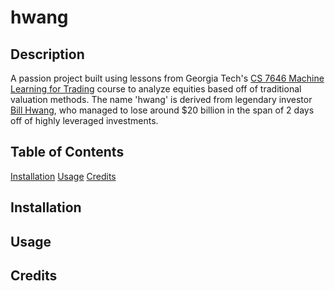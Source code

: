 # hwang

## Description
A passion project built using lessons from Georgia Tech's [CS 7646 Machine Learning for Trading](https://omscs.gatech.edu/cs-7646-machine-learning-trading) course to analyze equities based off of traditional valuation methods. The name 'hwang' is derived from legendary investor [Bill Hwang](https://en.wikipedia.org/wiki/Bill_Hwang), who managed to lose around $20 billion in the span of 2 days off of highly leveraged investments.

## Table of Contents
[Installation](#installation)
[Usage](#usage)
[Credits](#credits)

## Installation

## Usage

## Credits
